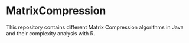 # MatrixCompression
This repository contains different Matrix Compression algorithms in Java and their complexity analysis with R.
